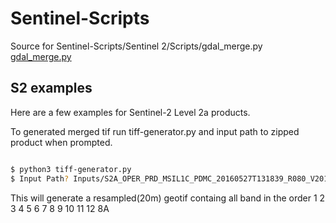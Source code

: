 # Sentinel-Scripts

Source for Sentinel-Scripts/Sentinel 2/Scripts/gdal_merge.py
[gdal_merge.py](https://svn.osgeo.org/gdal/trunk/gdal/swig/python/scripts/gdal_merge.py)


S2 examples
------------

Here are a few examples for Sentinel-2 Level 2a products.

To generated merged tif run tiff-generator.py and input path to zipped product when prompted.

```sh

$ python3 tiff-generator.py
$ Input Path? Inputs/S2A_OPER_PRD_MSIL1C_PDMC_20160527T131839_R080_V20150728T113618_20150728T113618.zip

```

This will generate a resampled(20m) geotif containg all band in the order
1
2
3
4
5
6
7
8
9
10
11
12
8A

